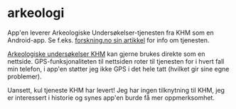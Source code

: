# arkeologi
App'en leverer Arkeologiske Undersøkelser-tjenesten fra KHM som en Android-app. 
Se f.eks. [forskning.no sin artikkel](https://forskning.no/app-arkeolog-data/ny-app-gir-deg-oversikt-over-arkeologi-og-kulturminner-pa-ostlandet/1708055) for info om tjenesten. 

[Arkeologiske undersøkelser KHM](https://humgis.uiocloud.no/arcgis/apps/webappviewer/index.html?id=491d095405234f5a994671a1346d076c) kan gjerne brukes direkte som en nettside. 
GPS-funksjonaliteten til nettsiden roter til tjenesten for i hvert fall min telefon, i app'en støtter jeg ikke GPS i det hele tatt (hvilket gir sine egne problemer).

Uansett, kul tjeneste KHM har levert! 
Jeg har ingen tilknytning til KHM, jeg er interessert i historie og synes app'en burde få mer oppmerksomhet. 

